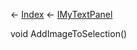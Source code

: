 ← [Index](Api-Index) ← [IMyTextPanel](Sandbox.ModAPI.Ingame.IMyTextPanel)

void AddImageToSelection()